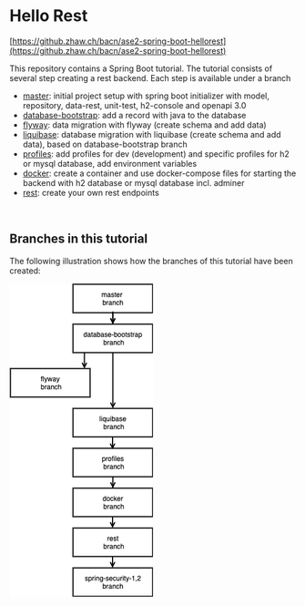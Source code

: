 # Hello Rest
[https://github.zhaw.ch/bacn/ase2-spring-boot-hellorest](https://github.zhaw.ch/bacn/ase2-spring-boot-hellorest)

This repository contains a Spring Boot tutorial. The tutorial consists of several step creating a rest backend. Each step is available under a branch

- [master](readme/master.md): initial project setup with spring boot initializer with model, repository, data-rest, unit-test, h2-console and openapi 3.0
- [database-bootstrap](readme/database-bootstrap.md): add a record with java to the database
- [flyway](readme/flyway.md): data migration with flyway (create schema and add data)
- [liquibase](readme/liquibase.md): database migration with liquibase (create schema and add data), based on database-bootstrap branch
- [profiles](readme/profiles.md): add profiles for dev (development) and specific profiles for h2 or mysql database, add environment variables
- [docker](readme/docker.md): create a container and use docker-compose files for starting the backend with h2 database or mysql database incl. adminer
- [rest](readme/rest.md): create your own rest endpoints


<br/>

## Branches in this tutorial

The following illustration shows how the branches of this tutorial have been created:

![branch-flow-all.png](readme/branch-flow-all.png)






